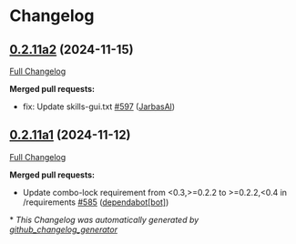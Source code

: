 # Changelog

## [0.2.11a2](https://github.com/OpenVoiceOS/ovos-core/tree/0.2.11a2) (2024-11-15)

[Full Changelog](https://github.com/OpenVoiceOS/ovos-core/compare/0.2.11a1...0.2.11a2)

**Merged pull requests:**

- fix: Update skills-gui.txt [\#597](https://github.com/OpenVoiceOS/ovos-core/pull/597) ([JarbasAl](https://github.com/JarbasAl))

## [0.2.11a1](https://github.com/OpenVoiceOS/ovos-core/tree/0.2.11a1) (2024-11-12)

[Full Changelog](https://github.com/OpenVoiceOS/ovos-core/compare/0.2.10...0.2.11a1)

**Merged pull requests:**

- Update combo-lock requirement from \<0.3,\>=0.2.2 to \>=0.2.2,\<0.4 in /requirements [\#585](https://github.com/OpenVoiceOS/ovos-core/pull/585) ([dependabot[bot]](https://github.com/apps/dependabot))



\* *This Changelog was automatically generated by [github_changelog_generator](https://github.com/github-changelog-generator/github-changelog-generator)*
